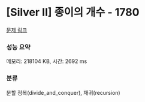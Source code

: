 # [Silver II] 종이의 개수 - 1780 

[문제 링크](https://www.acmicpc.net/problem/1780) 

### 성능 요약

메모리: 218104 KB, 시간: 2692 ms

### 분류

분할 정복(divide_and_conquer), 재귀(recursion)


